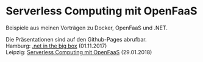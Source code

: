 # Serverless Computing mit OpenFaaS

Beispiele aus meinen Vorträgen zu Docker, OpenFaaS und .NET.

Die Präsentationen sind auf den Github-Pages abrufbar.<br />
Hamburg: <a href="https://fpommerening.github.io/openfaas-dotnet/openfaas_hh.html#/" target="_blank">.net in the big box</a> (01.11.2017)
<br />
Leipzig: <a href="https://fpommerening.github.io/openfaas-dotnet/openfaas_l.html#/" target="_blank">Serverless Computing mit OpenFaaS</a> (29.01.2018)
<br />
